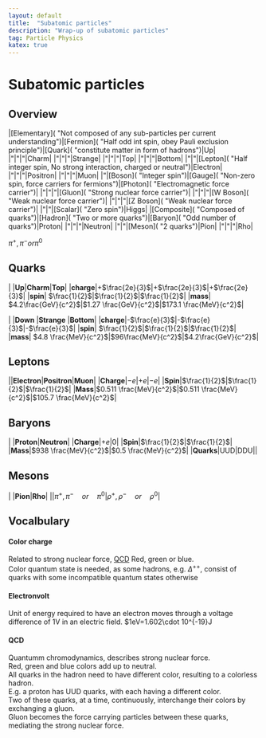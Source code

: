 ```yaml
---
layout: default
title:  "Subatomic particles"
description: "Wrap-up of subatomic particles"
tag: Particle Physics
katex: true
---
```


# Subatomic particles

## Overview

|[Elementary]( "Not composed of any sub-particles per current understanding")|[Fermion]( "Half odd int spin, obey Pauli exclusion principle")|[Quark]( "constitute matter in form of hadrons")|Up|
|"|"|"|Charm|
|"|"|"|Strange|
|"|"|"|Top|
|"|"|"|Bottom|
|"|"|[Lepton]( "Half integer spin, No strong interaction, charged or neutral")|Electron|
|"|"|"|Positron|
|"|"|"|Muon|
|"|[Boson]( "Integer spin")|[Gauge]( "Non-zero spin, force carriers for fermions")|[Photon]( "Electromagnetic force carrier")|
|"|"|"|[Gluon]( "Strong nuclear force carrier")|
|"|"|"|[W Boson]( "Weak nuclear force carrier")|
|"|"|"|[Z Boson]( "Weak nuclear force carrier")|
|"|"|[Scalar]( "Zero spin")|Higgs|
|[Composite]( "Composed of quarks")|[Hadron]( "Two or more quarks")|[Baryon]( "Odd number of quarks")|Proton|
|"|"|"|Neutron|
|"|"|[Meson]( "2 quarks")|Pion|
|"|"|"|Rho|

$\pi^+, \pi^- or \pi^0$

## Quarks

| |**Up**|**Charm**|**Top**|
|**charge**|+$\frac{2e}{3}$|+$\frac{2e}{3}$|+$\frac{2e}{3}$|
|**spin**| $\frac{1}{2}$|$\frac{1}{2}$|$\frac{1}{2}$|
|**mass**| $4.2\frac{GeV}{c^2}$|$1.27 \frac{GeV}{c^2}$|$173.1 \frac{MeV}{c^2}$|

| |**Down**	|**Strange**	|**Bottom**|
|**charge**|-$\frac{e}{3}$|-$\frac{e}{3}$|-$\frac{e}{3}$|
|**spin**| $\frac{1}{2}$|$\frac{1}{2}$|$\frac{1}{2}$|
|**mass**| $4.8 \frac{MeV}{c^2}$|$96\frac{MeV}{c^2}$|$4.2\frac{GeV}{c^2}$|

## Leptons

||**Electron**|**Positron**|**Muon**|
|**Charge**|$-e$|$+e$|$-e$|
|**Spin**|$\frac{1}{2}$|$\frac{1}{2}$|$\frac{1}{2}$|
|**Mass**|$0.511 \frac{MeV}{c^2}$|$0.511 \frac{MeV}{c^2}$|$105.7 \frac{MeV}{c^2}$|

## Baryons

| |**Proton**|**Neutron**|
|**Charge**|+$e$|0|
|**Spin**|$\frac{1}{2}$|$\frac{1}{2}$|
|**Mass**|$938 \frac{MeV}{c^2}$|$0.5 \frac{MeV}{c^2}$|
|**Quarks**|UUD|DDU||

## Mesons

| |**Pion**|**Rho**|
||$\pi^+, \pi^- \hspace{1em} or \hspace{1em} \pi^0$|$\rho^+, \rho^- \hspace{1em} or \hspace{1em} \rho^0$|


## Vocalbulary

#### Color charge

Related to strong nuclear force, [QCD](#qcd "Quantum chromodynamics.")
Red, green or blue.  
Color quantum state is needed, as some hadrons, e.g. $\Delta^{++}$, consist of quarks with some incompatible quantum states otherwise 

#### Electronvolt

Unit of energy required to have an electron moves through a voltage difference of 1V in an electric field. $1eV=1.602\cdot 10^{-19}J 
#### QCD

Quantumm chromodynamics, describes strong nuclear force.  
Red, green and blue colors add up to neutral.  
All quarks in the hadron need to have different color, resulting to a colorless hadron.  
E.g. a proton has UUD quarks, with each having a different color.  
Two of these quarks, at a time, continuously, interchange their colors by exchanging a gluon.  
Gluon becomes the force carrying particles between these quarks, mediating the strong nuclear force.


